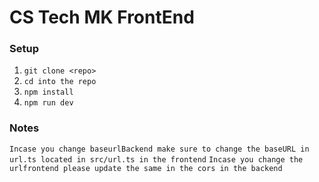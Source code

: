 # CS Tech MK FrontEnd

### Setup

1. `git clone <repo>`
2. `cd into the repo`
3. `npm install`
4. `npm run dev`

### Notes

`Incase you change baseurlBackend make sure to change the baseURL in url.ts located in src/url.ts in the frontend`
`Incase you change the urlfrontend please update the same in the cors in the backend`
